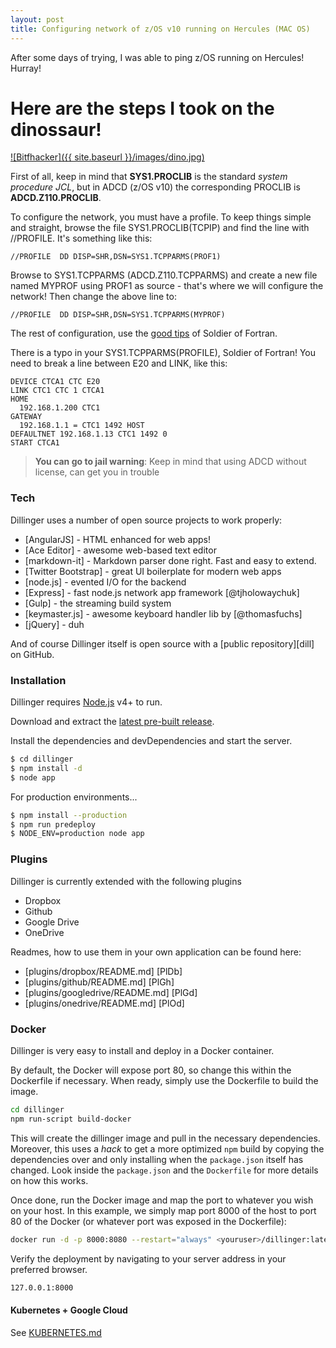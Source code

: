 ```yaml
---
layout: post
title: Configuring network of z/OS v10 running on Hercules (MAC OS)
---
```


After some days of trying, I was able to ping z/OS running on Hercules! Hurray!

# Here are the steps I took on the dinossaur!

[![Bitfhacker]({{ site.baseurl }}/images/dino.jpg)](https://bitfhacker.github.io/)

First of all, keep in mind that **SYS1.PROCLIB** is the standard *system procedure JCL*, but in ADCD (z/OS v10) the corresponding PROCLIB is **ADCD.Z110.PROCLIB**.

To configure the network, you must have a profile. To keep things simple and straight, browse the file SYS1.PROCLIB(TCPIP) and find the line with //PROFILE. It's something like this:

    //PROFILE  DD DISP=SHR,DSN=SYS1.TCPPARMS(PROF1)

Browse to SYS1.TCPPARMS (ADCD.Z110.TCPPARMS) and create a new file named MYPROF using PROF1 as source - that's where we will configure the network! Then change the above line to:

    //PROFILE  DD DISP=SHR,DSN=SYS1.TCPPARMS(MYPROF)

The rest of configuration, use the [good tips] of Soldier of Fortran. 

There is a typo in your SYS1.TCPPARMS(PROFILE), Soldier of Fortran! You need to break a line between E20 and LINK, like this: 

    DEVICE CTCA1 CTC E20
    LINK CTC1 CTC 1 CTCA1
    HOME
      192.168.1.200 CTC1
    GATEWAY
      192.168.1.1 = CTC1 1492 HOST
    DEFAULTNET 192.168.1.13 CTC1 1492 0
    START CTCA1



> **You can go to jail warning**: Keep in mind that using ADCD without license, can get you in trouble


### Tech

Dillinger uses a number of open source projects to work properly:

* [AngularJS] - HTML enhanced for web apps!
* [Ace Editor] - awesome web-based text editor
* [markdown-it] - Markdown parser done right. Fast and easy to extend.
* [Twitter Bootstrap] - great UI boilerplate for modern web apps
* [node.js] - evented I/O for the backend
* [Express] - fast node.js network app framework [@tjholowaychuk]
* [Gulp] - the streaming build system
* [keymaster.js] - awesome keyboard handler lib by [@thomasfuchs]
* [jQuery] - duh

And of course Dillinger itself is open source with a [public repository][dill]
 on GitHub.

### Installation

Dillinger requires [Node.js](https://nodejs.org/) v4+ to run.

Download and extract the [latest pre-built release](https://github.com/joemccann/dillinger/releases).

Install the dependencies and devDependencies and start the server.

```sh
$ cd dillinger
$ npm install -d
$ node app
```

For production environments...

```sh
$ npm install --production
$ npm run predeploy
$ NODE_ENV=production node app
```

### Plugins

Dillinger is currently extended with the following plugins

* Dropbox
* Github
* Google Drive
* OneDrive

Readmes, how to use them in your own application can be found here:

* [plugins/dropbox/README.md] [PlDb]
* [plugins/github/README.md] [PlGh]
* [plugins/googledrive/README.md] [PlGd]
* [plugins/onedrive/README.md] [PlOd]


### Docker
Dillinger is very easy to install and deploy in a Docker container.

By default, the Docker will expose port 80, so change this within the Dockerfile if necessary. When ready, simply use the Dockerfile to build the image.

```sh
cd dillinger
npm run-script build-docker
```
This will create the dillinger image and pull in the necessary dependencies. Moreover, this uses a _hack_ to get a more optimized `npm` build by copying the dependencies over and only installing when the `package.json` itself has changed.  Look inside the `package.json` and the `Dockerfile` for more details on how this works.

Once done, run the Docker image and map the port to whatever you wish on your host. In this example, we simply map port 8000 of the host to port 80 of the Docker (or whatever port was exposed in the Dockerfile):

```sh
docker run -d -p 8000:8080 --restart="always" <youruser>/dillinger:latest
```

Verify the deployment by navigating to your server address in your preferred browser.

```sh
127.0.0.1:8000
```

#### Kubernetes + Google Cloud

See [KUBERNETES.md](https://github.com/joemccann/dillinger/blob/master/KUBERNETES.md)




   [good tips]: <http://mainframed767.tumblr.com/post/114411700159/hercules-on-mac-os-x-yosemite>
